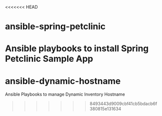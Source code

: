 <<<<<<< HEAD
# ansible-spring-petclinic
Ansible playbooks to install Spring Petclinic Sample App
=======
# ansible-dynamic-hostname
Ansible Playbooks to manage Dynamic Inventory Hostname
>>>>>>> 8493443d9009cbf41cb5bdacb6f380815e131634
